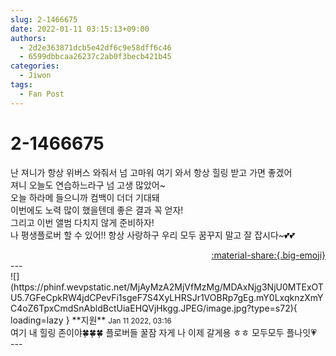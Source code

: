 ```yaml
---
slug: 2-1466675
date: 2022-01-11 03:15:13+09:00
authors:
  - 2d2e363871dcb5e42df6c9e58dff6c46
  - 6599dbbcaa26237c2ab0f3becb421b45
categories:
  - Jiwon
tags:
  - Fan Post
---
```


# 2-1466675

<div class="post-container" markdown="1">
<div class="content-container md-sidebar__scrollwrap" markdown="1">

난 져니가 항상 위버스 와줘서 넘 고마워 여기 와서 항상 힐링 받고 가면 좋겠어<br>져니 오늘도 연습하느라구 넘 고생 많았어~<br>오늘 하라메 들으니까 컴백이 더더 기대돼<br>이번에도 노력 많이 했을텐데 좋은 결과 꼭 얻자!<br>그리고 이번 앨범 다치지 않게 준비하자! <br>나 평생플로버 할 수 있어!! 항상 사랑하구 우리 모두 꿈꾸지 말고 잘 잡시다~💕💕

</div>
</div>

<div style="text-align: right;" markdown="1">
<a href="https://weverse.io/fromis9/fanpost/2-1466675" style="text-align: right;">:material-share:{.big-emoji}</a>
</div>
---

<div class="comments-container md-sidebar__scrollwrap" markdown="1">
<div class="comment" markdown="1">
<div class='id-container' markdown="1">
![](https://phinf.wevpstatic.net/MjAyMzA2MjVfMzMg/MDAxNjg3NjU0MTExOTU5.7GFeCpkRW4jdCPevFi1sgeF7S4XyLHRSJr1VOBRp7gEg.mY0LxqknzXmYC4oZ6TpxCmdSnAbldBctUiaEHQVjHkgg.JPEG/image.jpg?type=s72){ loading=lazy }
**<span class="artist">지원</span>** <small>Jan 11 2022, 03:16</small><br>
</div>
<div class='comment-body' markdown="1">
여기 내 힐링 존이야🍀🍀🍀 플로버들 꿀잠 자게 나 이제 갈게용 ㅎㅎ 모두모두 플나잇💗
</div>
</div>
</div>
---
